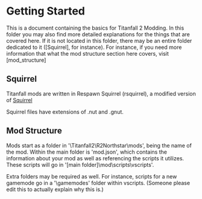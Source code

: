 # Getting Started

This is a document containing the basics for Titanfall 2 Modding.
In this folder you may also find more detailed explanations for the things that are covered here.
If it is not located in this folder, there may be an entire folder dedicated to it ([Squirrel], for instance).
For instance, if you need more information that what the mod structure section here covers, visit [mod_structure] 

## Squirrel

Titanfall mods are written in Respawn Squirrel (rsquirrel), a modified version of [Squirrel](http://www.squirrel-lang.org/)

Squirrel files have extensions of .nut and .gnut.

## Mod Structure

Mods start as a folder in '\Titanfall2\R2Northstar\mods', being the name of the mod.
Within the main folder is 'mod.json', which contains the information about your mod as well as referencing the scripts it utilizes.
These scripts will go in '[main folder]\mod\scripts\vscripts'. 

Extra folders may be required as well. For instance, scripts for a new gamemode go in a '\gamemodes' folder within vscripts. 
(Someone please edit this to actually explain why this is.)
